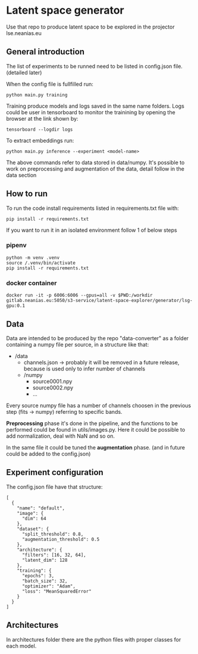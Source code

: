 # Latent space generator

Use that repo to produce latent space to be explored in the projector lse.neanias.eu

## General introduction
The list of experiments to be runned need to be listed in config.json file. (detailed later)

When the config file is fullfilled run:

`python main.py training`

Training produce models and logs saved in the same name folders. Logs could be user in tensorboard to monitor the trainining by opening the browser at the link shown by:

`tensorboard --logdir logs`

To extract embeddings run:

`python main.py inference --experiment <model-name>`

The above commands refer to data stored in data/numpy. It's possible to work on preprocessing and augmentation of the data, detail follow in the data section

## How to run
To run the code install requirements listed in requirements.txt file with:

`pip install -r requirements.txt`

If you want to run it in an isolated environment follow 1 of below steps

### pipenv
```
python -m venv .venv
source /.venv/bin/activate
pip install -r requirements.txt
```

### docker container
`docker run -it -p 6006:6006 --gpus=all -v $PWD:/workdir gitlab.neanias.eu:5050/s3-service/latent-space-explorer/generator/lsg-gpu:0.1`

## Data
Data are intended to be produced by the repo "data-converter" as a folder containing a numpy file per source, in a structure like that:
- /data
    - channels.json -> probably it will be removed in a future release, because is used only to infer number of channels
    - /numpy
        - source0001.npy
        - source0002.npy
        - ...

Every source numpy file has a number of channels choosen in the previous step (fits -> numpy) referring to specific bands.

<b>Preprocessing</b> phase it's done in the pipeline, and the functions to be performed could be found in utils/images.py. Here it could be possible to add normalization, deal with NaN and so on.

In the same file it could be tuned the <b>augmentation</b> phase. (and in future could be added to the config.json)

## Experiment configuration
The config.json file have that structure:
```
[
  {
    "name": "default",
    "image": {
      "dim": 64
    },
    "dataset": {
      "split_threshold": 0.8,
      "augmentation_threshold": 0.5
    },
    "architecture": {
      "filters": [16, 32, 64],
      "latent_dim": 128
    },
    "training": {
      "epochs": 3,
      "batch_size": 32,
      "optimizer": "Adam",
      "loss": "MeanSquaredError"
    }
  }
]
```


## Architectures
In architectures folder there are the python files with proper classes for each model.

